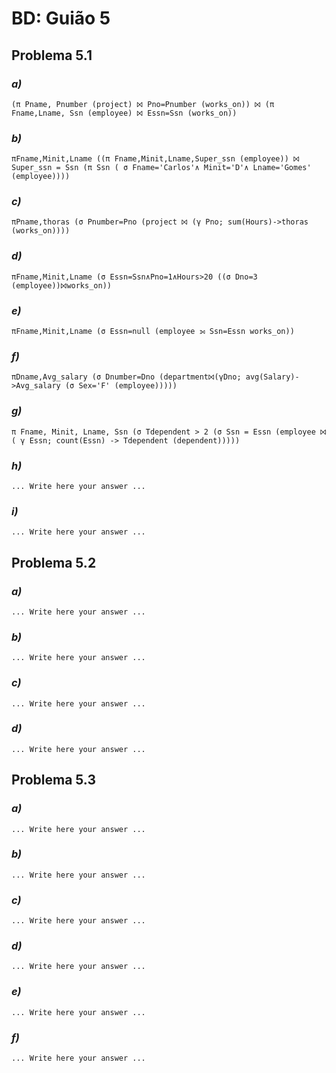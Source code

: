 # BD: Guião 5


## ​Problema 5.1
 
### *a)*

```
(π Pname, Pnumber (project) ⨝ Pno=Pnumber (works_on)) ⨝ (π Fname,Lname, Ssn (employee) ⨝ Essn=Ssn (works_on))
```


### *b)* 

```
πFname,Minit,Lname ((π Fname,Minit,Lname,Super_ssn (employee)) ⨝ Super_ssn = Ssn (π Ssn ( σ Fname='Carlos'∧ Minit='D'∧ Lname='Gomes' (employee))))
```


### *c)* 

```
πPname,thoras (σ Pnumber=Pno (project ⨝ (γ Pno; sum(Hours)->thoras (works_on))))
```


### *d)* 

```
πFname,Minit,Lname (σ Essn=Ssn∧Pno=1∧Hours>20 ((σ Dno=3 (employee))⨝works_on))
```


### *e)* 

```
πFname,Minit,Lname (σ Essn=null (employee ⟕ Ssn=Essn works_on))
```


### *f)* 

```
πDname,Avg_salary (σ Dnumber=Dno (department⨝(γDno; avg(Salary)->Avg_salary (σ Sex='F' (employee)))))
```


### *g)* 

```
π Fname, Minit, Lname, Ssn (σ Tdependent > 2 (σ Ssn = Essn (employee ⨝ ( γ Essn; count(Essn) -> Tdependent (dependent)))))
```


### *h)* 

```
... Write here your answer ...
```


### *i)* 

```
... Write here your answer ...
```


## ​Problema 5.2

### *a)*

```
... Write here your answer ...
```

### *b)* 

```
... Write here your answer ...
```


### *c)* 

```
... Write here your answer ...
```


### *d)* 

```
... Write here your answer ...
```


## ​Problema 5.3

### *a)*

```
... Write here your answer ...
```

### *b)* 

```
... Write here your answer ...
```


### *c)* 

```
... Write here your answer ...
```


### *d)* 

```
... Write here your answer ...
```

### *e)* 

```
... Write here your answer ...
```

### *f)* 

```
... Write here your answer ...
```
